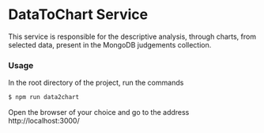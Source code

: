 # DataToChart Service

This service is responsible for the descriptive analysis, through charts, from selected data, present in the MongoDB judgements collection.

### Usage

In the root directory of the project, run the commands

```bash
$ npm run data2chart
```

Open the browser of your choice and go to the address http://localhost:3000/
